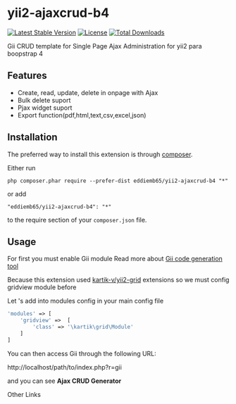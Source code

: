 yii2-ajaxcrud-b4 
=============



[![Latest Stable Version](https://poser.pugx.org/eddiemb95/yii2-ajaxcrud/v/stable)](https://packagist.org/packages/eddiemb95/yii2-ajaxcrud)
[![License](https://poser.pugx.org/eddiemb95/yii2-ajaxcrud/license)](https://packagist.org/packages/eddiemb95/yii2-ajaxcrud)
[![Total Downloads](https://poser.pugx.org/eddiemb95/yii2-ajaxcrud/downloads)](https://packagist.org/packages/eddiemb95/yii2-ajaxcrud)

Gii CRUD template for Single Page Ajax Administration for yii2 para boopstrap 4 


Features
------------
+ Create, read, update, delete in onpage with Ajax
+ Bulk delete suport
+ Pjax widget suport
+ Export function(pdf,html,text,csv,excel,json)

Installation
------------

The preferred way to install this extension is through [composer](http://getcomposer.org/download/).

Either run

```
php composer.phar require --prefer-dist eddiemb65/yii2-ajaxcrud-b4 "*"
```

or add

```
"eddiemb65/yii2-ajaxcrud-b4": "*"
```

to the require section of your `composer.json` file.


Usage
-----
For first you must enable Gii module Read more about [Gii code generation tool](http://www.yiiframework.com/doc-2.0/guide-tool-gii.html)

Because this extension used [kartik-v/yii2-grid](https://github.com/kartik-v/yii2-grid) extensions so we must config gridview module before

Let 's add into modules config in your main config file
````php
'modules' => [
    'gridview' =>  [
        'class' => '\kartik\grid\Module'
    ]       
]
````

You can then access Gii through the following URL:

http://localhost/path/to/index.php?r=gii

and you can see <b>Ajax CRUD Generator</b>

Other Links

